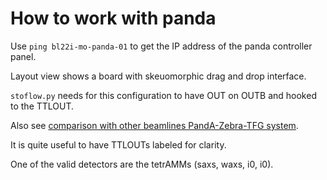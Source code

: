 # How to work with panda

Use `ping bl22i-mo-panda-01` to get the IP address of the panda controller panel.

Layout view shows a board with skeuomorphic drag and drop interface. 

`stoflow.py` needs for this configuration to have OUT on OUTB and hooked to the TTLOUT.

Also see [comparison with other beamlines PandA-Zebra-TFG system]([url](https://confluence.diamond.ac.uk/display/~qvr31998/Spectroscopy+TFG-II+notes)).

It is quite useful to have TTLOUTs labeled for clarity. 

One of the valid detectors are the tetrAMMs (saxs, waxs, i0, i0).

